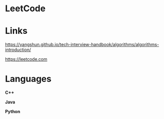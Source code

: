 # LeetCode

# Links
https://yangshun.github.io/tech-interview-handbook/algorithms/algorithms-introduction/

https://leetcode.com

# Languages
**C++**

**Java**

**Python**



